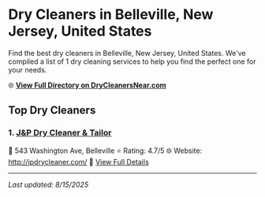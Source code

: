 # Dry Cleaners in Belleville, New Jersey, United States

Find the best dry cleaners in Belleville, New Jersey, United States. We've compiled a list of 1 dry cleaning services to help you find the perfect one for your needs.

🌐 **[View Full Directory on DryCleanersNear.com](https://drycleanersnear.com/city/US/New%20Jersey/Belleville)**

## Top Dry Cleaners

### 1. [J&P Dry Cleaner & Tailor](https://drycleanersnear.com/dryCleaner/686dcd9504b0376d46bba90a/j-p-dry-cleaner-tailor)
📍 543 Washington Ave, Belleville
⭐ Rating: 4.7/5
🌐 Website: http://jpdrycleaner.com/
🔗 [View Full Details](https://drycleanersnear.com/dryCleaner/686dcd9504b0376d46bba90a/j-p-dry-cleaner-tailor)


---

*Last updated: 8/15/2025*
